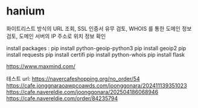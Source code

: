# hanium

화이트리스트 방식의 URL 조회, SSL 인증서 유무 검토, WHOIS 를 통한 
도메인 정보 검토, 도메인 서버의 IP 주소로 위치 정보 확인


install packages :
pip install python-geoip-python3
pip install geoip2
pip install requests
pip install certifi
pip install python-whois
pip install flask

https://www.maxmind.com/


테스트 url:
https://navercafeshopping.org/no_order/54
https://cafe.jonggnaraoawpcoawds.com/joonggonara/202411139351023
https://cafe.navereldie.com/joonggonara/202504186068946
https://cafe.navereldie.com/order/84235794